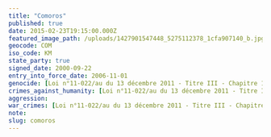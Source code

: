 ```yaml
---
title: "Comoros"
published: true
date: 2015-02-23T19:15:00.000Z
featured_image_path: /uploads/1427901547448_5275112378_1cfa907140_b.jpg
geocode: COM
iso_code: KM
state_party: true
signed_date: 2000-09-22
entry_into_force_date: 2006-11-01
genocide: [Loi n°11-022/au du 13 décembre 2011 - Titre III - Chapitre 1 - Article 17](https://iccdb.hrlc.net/data/doc/481/)
crimes_against_humanity: [Loi n°11-022/au du 13 décembre 2011 - Titre III - Chapitre 1 - Article 18](https://iccdb.hrlc.net/data/doc/481/)
aggression:
war_crimes: [Loi n°11-022/au du 13 décembre 2011 - Titre III - Chapitre 1 - Article 20](https://iccdb.hrlc.net/data/doc/481/)
note:
slug: comoros
---
```

